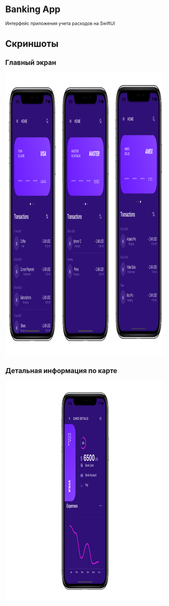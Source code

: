 # Banking App
Интерфейс приложения учета расходов на SwiftUI

# Скриншоты
## Главный экран
<div>
    <img src="https://github.com/RomanElfimov/BankingApp/blob/main/Screenshots/1.svg" height="900">
</div>

## Детальная информация по карте
<div>
    <img src="https://github.com/RomanElfimov/BankingApp/blob/main/Screenshots/2.svg" height="700">
</div>
